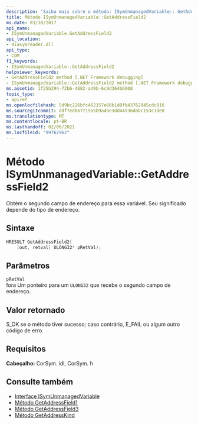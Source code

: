 ```yaml
---
description: 'Saiba mais sobre o método: ISymUnmanagedVariable:: GetAddressField2'
title: Método ISymUnmanagedVariable::GetAddressField2
ms.date: 03/30/2017
api_name:
- ISymUnmanagedVariable.GetAddressField2
api_location:
- diasymreader.dll
api_type:
- COM
f1_keywords:
- ISymUnmanagedVariable::GetAddressField2
helpviewer_keywords:
- GetAddressField2 method [.NET Framework debugging]
- ISymUnmanagedVariable::GetAddressField2 method [.NET Framework debugging]
ms.assetid: 1f25b294-72b6-4882-a49b-6c9d364b6008
topic_type:
- apiref
ms.openlocfilehash: 5d9bc226bfc462157e66b1d8fb43762945cdc016
ms.sourcegitcommit: ddf7edb67715a5b9a45e3dd44536dabc153c1de0
ms.translationtype: MT
ms.contentlocale: pt-BR
ms.lasthandoff: 02/06/2021
ms.locfileid: "99762962"
---
```

# <a name="isymunmanagedvariablegetaddressfield2-method"></a>Método ISymUnmanagedVariable::GetAddressField2

Obtém o segundo campo de endereço para essa variável. Seu significado depende do tipo de endereço.  
  
## <a name="syntax"></a>Sintaxe  
  
```cpp  
HRESULT GetAddressField2(  
    [out, retval] ULONG32* pRetVal);  
```  
  
## <a name="parameters"></a>Parâmetros  

 `pRetVal`  
 fora Um ponteiro para um `ULONG32` que recebe o segundo campo de endereço.  
  
## <a name="return-value"></a>Valor retornado  

 S_OK se o método tiver sucesso; caso contrário, E_FAIL ou algum outro código de erro.  
  
## <a name="requirements"></a>Requisitos  

 **Cabeçalho:** CorSym. idl, CorSym. h  
  
## <a name="see-also"></a>Consulte também

- [Interface ISymUnmanagedVariable](isymunmanagedvariable-interface.md)
- [Método GetAddressField1](isymunmanagedvariable-getaddressfield1-method.md)
- [Método GetAddressField3](isymunmanagedvariable-getaddressfield3-method.md)
- [Método GetAddressKind](isymunmanagedvariable-getaddresskind-method.md)
